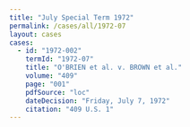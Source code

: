 ```yaml
---
title: "July Special Term 1972"
permalink: /cases/all/1972-07
layout: cases
cases:
  - id: "1972-002"
    termId: "1972-07"
    title: "O'BRIEN et al. v. BROWN et al."
    volume: "409"
    page: "001"
    pdfSource: "loc"
    dateDecision: "Friday, July 7, 1972"
    citation: "409 U.S. 1"
---
```

